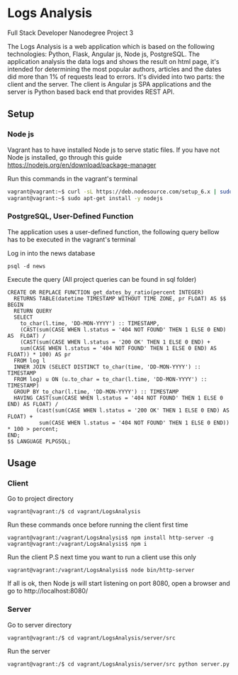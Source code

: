 

# Logs Analysis

Full Stack Developer Nanodegree Project 3

The Logs Analysis is a web application which is based on the following 
technologies: Python, Flask, 
Angular js, Node js, PostgreSQL. The application analysis the data logs and 
shows the result on html page, it's intended for determining the most
popular authors, articles and the dates did more than 1% of requests lead to
 errors. It's divided into two parts: the client and the server. The client 
 is Angular js SPA applications and the server is Python based back end that
  provides REST API.
 
 
## Setup
 
### Node js
Vagrant has to have installed Node js to serve static files. If 
you have not Node js installed, go through this guide https://nodejs.org/en/download/package-manager

 Run this commands in the vagrant's terminal

```sh
vagrant@vagrant:~$ curl -sL https://deb.nodesource.com/setup_6.x | sudo -E bash -
vagrant@vagrant:~$ sudo apt-get install -y nodejs
```

### PostgreSQL, User-Defined Function

The application uses a user-defined function, the following query 
bellow has
 to be executed in the vagrant's terminal
 
 Log in into the news database
 
```
psql -d news
```
 Execute the query (All project queries can be found in sql folder)
 
```
CREATE OR REPLACE FUNCTION get_dates_by_ratio(percent INTEGER)
  RETURNS TABLE(datetime TIMESTAMP WITHOUT TIME ZONE, pr FLOAT) AS $$
BEGIN
  RETURN QUERY
  SELECT
    to_char(l.time, 'DD-MON-YYYY') :: TIMESTAMP,
    (CAST(sum(CASE WHEN l.status = '404 NOT FOUND' THEN 1 ELSE 0 END) AS  FLOAT) /
    (CAST(sum(CASE WHEN l.status = '200 OK' THEN 1 ELSE 0 END) +
    sum(CASE WHEN l.status = '404 NOT FOUND' THEN 1 ELSE 0 END) AS FLOAT)) * 100) AS pr
  FROM log l
  INNER JOIN (SELECT DISTINCT to_char(time, 'DD-MON-YYYY') :: TIMESTAMP
  FROM log) u ON (u.to_char = to_char(l.time, 'DD-MON-YYYY') :: TIMESTAMP)
  GROUP BY to_char(l.time, 'DD-MON-YYYY') :: TIMESTAMP
  HAVING CAST(sum(CASE WHEN l.status = '404 NOT FOUND' THEN 1 ELSE 0 END) AS FLOAT) /
         (cast(sum(CASE WHEN l.status = '200 OK' THEN 1 ELSE 0 END) AS FLOAT) +
          sum(CASE WHEN l.status = '404 NOT FOUND' THEN 1 ELSE 0 END)) * 100 > percent;
END;
$$ LANGUAGE PLPGSQL;
```

## Usage



### Client

Go to project directory

```
vagrant@vagrant:/$ cd vagrant/LogsAnalysis

```
Run these commands once before running the client first time

```
vagrant@vagrant:/vagrant/LogsAnalysis$ npm install http-server -g
vagrant@vagrant:/vagrant/LogsAnalysis$ npm i

```

Run the client P.S next time you want to run a client use this only

```
vagrant@vagrant:/vagrant/LogsAnalysis$ node bin/http-server

```
If all is ok, then Node js will start listening on port 8080, open a browser
 and go to http://localhost:8080/
 
 ### Server
 
 Go to server directory
 
```
vagrant@vagrant:/$ cd vagrant/LogsAnalysis/server/src

```

Run the server

```
vagrant@vagrant:/$ cd vagrant/LogsAnalysis/server/src python server.py

```